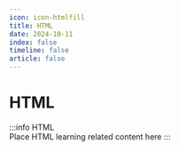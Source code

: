 ```yaml
---
icon: icon-htmlfill
title: HTML
date: 2024-10-11
index: false
timeline: false
article: false
---
```

# HTML
:::info HTML        
Place HTML learning related content here
:::

<Catalog base="/study/coding/HTML" />
